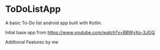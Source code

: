 # ToDoListApp
A basic To-Do list android app built with Kotlin.

Intial base app from https://www.youtube.com/watch?v=BBWyXo-3JGQ

Addtional Features by me
